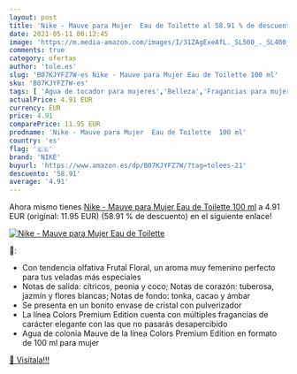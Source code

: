 ```yaml
---
layout: post
title: 'Nike - Mauve para Mujer  Eau de Toilette al 58.91 % de descuento'
date: 2021-05-11 06:12:45
image: 'https://m.media-amazon.com/images/I/31ZAgExeAfL._SL500_._SL400_.jpg'
comments: true
category: ofertas
author: 'tole.es'
slug: 'B07KJYFZ7W-es Nike - Mauve para Mujer Eau de Toilette 100 ml'
sku: 'B07KJYFZ7W-es'
tags: [ 'Agua de tocador para mujeres','Belleza','Fragancias para mujeres','Perfumes y fragancias','de','eau','nike','toilette', ]
actualPrice: 4.91 EUR
currency: EUR
price: 4.91
comparePrice: 11.95 EUR
prodname: 'Nike - Mauve para Mujer  Eau de Toilette  100 ml'
country: 'es'
flag: '🇪🇸'
brand: 'NIKE'
buyurl: 'https://www.amazon.es/dp/B07KJYFZ7W/?tag=tolees-21'
descuento: '58.91'
average: '4.91'
---
```


Ahora mismo tienes [Nike - Mauve para Mujer  Eau de Toilette  100 ml](https://www.amazon.es/dp/B07KJYFZ7W/?tag=tolees-21) a 4.91 EUR (original: 11.95 EUR) (58.91 %  de descuento) en el siguiente enlace!

[![Nike - Mauve para Mujer  Eau de Toilette](https://m.media-amazon.com/images/I/31ZAgExeAfL._SL500_._SL400_.jpg)](https://www.amazon.es/dp/B07KJYFZ7W/?tag=tolees-21)

🔎:

- Con tendencia olfativa Frutal Floral, un aroma muy femenino perfecto para tus veladas más especiales
- Notas de salida: cítricos, peonia y coco; Notas de corazón: tuberosa, jazmín y flores blancas; Notas de fondo: tonka, cacao y ámbar
- Se presenta en un bonito envase de cristal con pulverizador
- La línea Colors Premium Edition cuenta con múltiples fragancias de carácter elegante con las que no pasarás desapercibido
- Agua de colonia Mauve de la línea Colors Premium Edition en formato de 100 ml para mujer

[🛒 Visítala!!!](https://www.amazon.es/dp/B07KJYFZ7W/?tag=tolees-21)
